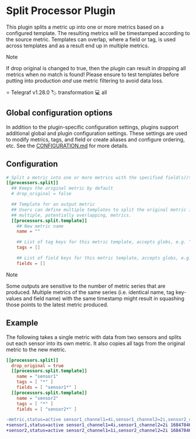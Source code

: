 # Split Processor Plugin

This plugin splits a metric up into one or more metrics based on a configured
template. The resulting metrics will be timestamped according to the source
metric. Templates can overlap, where a field or tag, is used across templates
and as a result end up in multiple metrics.

> [!NOTE]
> If drop original is changed to true, then the plugin can result in dropping
> all metrics when no match is found! Please ensure to test templates before
> putting into production *and* use metric filtering to avoid data loss.

⭐ Telegraf v1.28.0
🏷️ transformation
💻 all

## Global configuration options <!-- @/docs/includes/plugin_config.md -->

In addition to the plugin-specific configuration settings, plugins support
additional global and plugin configuration settings. These settings are used to
modify metrics, tags, and field or create aliases and configure ordering, etc.
See the [CONFIGURATION.md][CONFIGURATION.md] for more details.

[CONFIGURATION.md]: ../../../docs/CONFIGURATION.md#plugins

## Configuration

```toml @sample.conf
# Split a metric into one or more metrics with the specified field(s)/tag(s)
[[processors.split]]
  ## Keeps the original metric by default
  # drop_original = false

  ## Template for an output metric
  ## Users can define multiple templates to split the original metric into
  ## multiple, potentially overlapping, metrics.
  [[processors.split.template]]
    ## New metric name
    name = ""

    ## List of tag keys for this metric template, accepts globs, e.g. "*"
    tags = []

    ## List of field keys for this metric template, accepts globs, e.g. "*"
    fields = []
```

> [!NOTE]
> Some outputs are sensitive to the number of metric series that are produced.
> Multiple metrics of the same series (i.e. identical name, tag key-values and
> field name) with the same timestamp might result in squashing those points
> to the latest metric produced.

## Example

The following takes a single metric with data from two sensors and splits out
each sensor into its own metric. It also copies all tags from the original
metric to the new metric.

```toml
[[processors.split]]
  drop_original = true
  [[processors.split.template]]
    name = "sensor1"
    tags = [ "*" ]
    fields = [ "sensor1*" ]
  [[processors.split.template]]
    name = "sensor2"
    tags = [ "*" ]
    fields = [ "sensor2*" ]
```

```diff
-metric,status=active sensor1_channel1=4i,sensor1_channel2=2i,sensor2_channel1=1i,sensor2_channel2=2i 1684784689000000000
+sensor1,status=active sensor1_channel1=4i,sensor1_channel2=2i 1684784689000000000
+sensor2,status=active sensor2_channel1=1i,sensor2_channel2=2i 1684784689000000000
```
